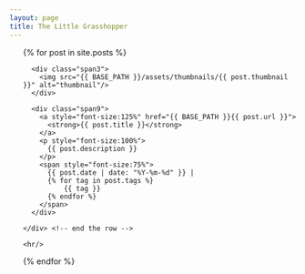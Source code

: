 ```yaml
---
layout: page
title: The Little Grasshopper
---
```

<ul class="posts" style="list-style-type:none">
  {% for post in site.posts %}
  <li>
    <div class="row">

      <div class="span3">
        <img src="{{ BASE_PATH }}/assets/thumbnails/{{ post.thumbnail }}" alt="thumbnail"/>
      </div>

      <div class="span9">
        <a style="font-size:125%" href="{{ BASE_PATH }}{{ post.url }}">
          <strong>{{ post.title }}</strong>
        </a>
        <p style="font-size:100%">
          {{ post.description }}
        </p>
        <span style="font-size:75%">
          {{ post.date | date: "%Y-%m-%d" }} |
          {% for tag in post.tags %}
              {{ tag }}
          {% endfor %}
        </span>
      </div>

    </div> <!-- end the row -->

    <hr/>
  </li>
  {% endfor %}
</ul>
